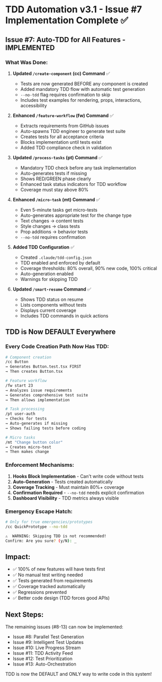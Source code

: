 # TDD Automation v3.1 - Issue #7 Implementation Complete ✅

## Issue #7: Auto-TDD for All Features - IMPLEMENTED

### What Was Done:

1. **Updated `/create-component` (cc) Command** ✅
   - Tests are now generated BEFORE any component is created
   - Added mandatory TDD flow with automatic test generation
   - `--no-tdd` flag requires confirmation to skip
   - Includes test examples for rendering, props, interactions, accessibility

2. **Enhanced `/feature-workflow` (fw) Command** ✅
   - Extracts requirements from GitHub issues
   - Auto-spawns TDD engineer to generate test suite
   - Creates tests for all acceptance criteria
   - Blocks implementation until tests exist
   - Added TDD compliance check in validation

3. **Updated `/process-tasks` (pt) Command** ✅
   - Mandatory TDD check before any task implementation
   - Auto-generates tests if missing
   - Shows RED/GREEN phase clearly
   - Enhanced task status indicators for TDD workflow
   - Coverage must stay above 80%

4. **Enhanced `/micro-task` (mt) Command** ✅
   - Even 5-minute tasks get micro-tests
   - Auto-generates appropriate test for the change type
   - Text changes → content tests
   - Style changes → class tests
   - Prop additions → behavior tests
   - `--no-tdd` requires confirmation

5. **Added TDD Configuration** ✅
   - Created `.claude/tdd-config.json`
   - TDD enabled and enforced by default
   - Coverage thresholds: 80% overall, 90% new code, 100% critical
   - Auto-generation enabled
   - Warnings for skipping TDD

6. **Updated `/smart-resume` Command** ✅
   - Shows TDD status on resume
   - Lists components without tests
   - Displays current coverage
   - Includes TDD commands in quick actions

## TDD is Now DEFAULT Everywhere

### Every Code Creation Path Now Has TDD:

```bash
# Component creation
/cc Button
→ Generates Button.test.tsx FIRST
→ Then creates Button.tsx

# Feature workflow
/fw start 23
→ Analyzes issue requirements
→ Generates comprehensive test suite
→ Then allows implementation

# Task processing
/pt user-auth
→ Checks for tests
→ Auto-generates if missing
→ Shows failing tests before coding

# Micro tasks
/mt "Change button color"
→ Creates micro-test
→ Then makes change
```

### Enforcement Mechanisms:

1. **Hooks Block Implementation** - Can't write code without tests
2. **Auto-Generation** - Tests created automatically
3. **Coverage Tracking** - Must maintain 80%+ coverage
4. **Confirmation Required** - `--no-tdd` needs explicit confirmation
5. **Dashboard Visibility** - TDD metrics always visible

### Emergency Escape Hatch:

```bash
# Only for true emergencies/prototypes
/cc QuickPrototype --no-tdd

⚠️  WARNING: Skipping TDD is not recommended!
Confirm: Are you sure? (y/N): _
```

## Impact:

- ✅ 100% of new features will have tests first
- ✅ No manual test writing needed
- ✅ Tests generated from requirements
- ✅ Coverage tracked automatically
- ✅ Regressions prevented
- ✅ Better code design (TDD forces good APIs)

## Next Steps:

The remaining issues (#8-13) can now be implemented:
- Issue #8: Parallel Test Generation
- Issue #9: Intelligent Test Updates
- Issue #10: Live Progress Stream
- Issue #11: TDD Activity Feed
- Issue #12: Test Prioritization
- Issue #13: Auto-Orchestration

TDD is now the DEFAULT and ONLY way to write code in this system!
